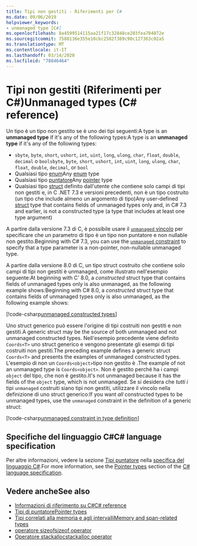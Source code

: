 ```yaml
---
title: Tipi non gestiti - Riferimenti per C#
ms.date: 09/06/2019
helpviewer_keywords:
- unmanaged type [C#]
ms.openlocfilehash: 8a4599514115aa21f17c32848ce203fea704072e
ms.sourcegitcommit: 7588136e355e10cbc2582f389c90c127363c02a5
ms.translationtype: MT
ms.contentlocale: it-IT
ms.lasthandoff: 03/14/2020
ms.locfileid: "78846464"
---
```

# <a name="unmanaged-types-c-reference"></a><span data-ttu-id="02072-102">Tipi non gestiti (Riferimenti per C#)</span><span class="sxs-lookup"><span data-stu-id="02072-102">Unmanaged types (C# reference)</span></span>

<span data-ttu-id="02072-103">Un tipo è un tipo non gestito se è uno dei tipi seguenti:A type is an **unmanaged type** if it's any of the following types:</span><span class="sxs-lookup"><span data-stu-id="02072-103">A type is an **unmanaged type** if it's any of the following types:</span></span>

- <span data-ttu-id="02072-104">`sbyte`, `byte`, `short`, `ushort`, `int`, `uint`, `long`, `ulong`, `char`, `float`, `double`, `decimal` o `bool`</span><span class="sxs-lookup"><span data-stu-id="02072-104">`sbyte`, `byte`, `short`, `ushort`, `int`, `uint`, `long`, `ulong`, `char`, `float`, `double`, `decimal`, or `bool`</span></span>
- <span data-ttu-id="02072-105">Qualsiasi tipo [enum](enum.md)</span><span class="sxs-lookup"><span data-stu-id="02072-105">Any [enum](enum.md) type</span></span>
- <span data-ttu-id="02072-106">Qualsiasi tipo [puntatore](../../programming-guide/unsafe-code-pointers/pointer-types.md)</span><span class="sxs-lookup"><span data-stu-id="02072-106">Any [pointer](../../programming-guide/unsafe-code-pointers/pointer-types.md) type</span></span>
- <span data-ttu-id="02072-107">Qualsiasi tipo [struct](struct.md) definito dall'utente che contiene solo campi di tipi non gestiti e, in C .NET 7.3 e versioni precedenti, non è un tipo costruito (un tipo che include almeno un argomento di tipo)</span><span class="sxs-lookup"><span data-stu-id="02072-107">Any user-defined [struct](struct.md) type that contains fields of unmanaged types only and, in C# 7.3 and earlier, is not a constructed type (a type that includes at least one type argument)</span></span>

<span data-ttu-id="02072-108">A partire dalla versione 7.3 di C, è possibile usare il [ `unmanaged` vincolo](../../programming-guide/generics/constraints-on-type-parameters.md#unmanaged-constraint) per specificare che un parametro di tipo è un tipo non puntatore e non nullable non gestito.</span><span class="sxs-lookup"><span data-stu-id="02072-108">Beginning with C# 7.3, you can use the [`unmanaged` constraint](../../programming-guide/generics/constraints-on-type-parameters.md#unmanaged-constraint) to specify that a type parameter is a non-pointer, non-nullable unmanaged type.</span></span>

<span data-ttu-id="02072-109">A partire dalla versione 8.0 di C, un tipo struct costruito che contiene solo campi di tipi non gestiti è unmanaged, come illustrato nell'esempio seguente:At beginning with C' 8.0, a *constructed* struct type that contains fields of unmanaged types only is also unmanaged, as the following example shows:</span><span class="sxs-lookup"><span data-stu-id="02072-109">Beginning with C# 8.0, a *constructed* struct type that contains fields of unmanaged types only is also unmanaged, as the following example shows:</span></span>

[!code-csharp[unmanaged constructed types](snippets/UnmanagedTypes.cs#ProgramExample)]

<span data-ttu-id="02072-110">Uno struct generico può essere l'origine di tipi costruiti non gestiti e non gestiti.</span><span class="sxs-lookup"><span data-stu-id="02072-110">A generic struct may be the source of both unmanaged and not unmanaged constructed types.</span></span> <span data-ttu-id="02072-111">Nell'esempio precedente viene definito `Coords<T>` uno struct generico e vengono presentate gli esempi di tipi costruiti non gestiti.</span><span class="sxs-lookup"><span data-stu-id="02072-111">The preceding example defines a generic struct `Coords<T>` and presents the examples of unmanaged constructed types.</span></span> <span data-ttu-id="02072-112">L'esempio di non un `Coords<object>`tipo non gestito è .</span><span class="sxs-lookup"><span data-stu-id="02072-112">The example of not an unmanaged type is `Coords<object>`.</span></span> <span data-ttu-id="02072-113">Non è gestito perché ha i campi `object` del tipo, che non è gestito.</span><span class="sxs-lookup"><span data-stu-id="02072-113">It's not unmanaged because it has the fields of the `object` type, which is not unmanaged.</span></span> <span data-ttu-id="02072-114">Se si desidera che *tutti i* tipi `unmanaged` costruiti siano tipi non gestiti, utilizzare il vincolo nella definizione di uno struct generico:</span><span class="sxs-lookup"><span data-stu-id="02072-114">If you want *all* constructed types to be unmanaged types, use the `unmanaged` constraint in the definition of a generic struct:</span></span>

[!code-csharp[unmanaged constraint in type definition](snippets/UnmanagedTypes.cs#AlwaysUnmanaged)]

## <a name="c-language-specification"></a><span data-ttu-id="02072-115">Specifiche del linguaggio C#</span><span class="sxs-lookup"><span data-stu-id="02072-115">C# language specification</span></span>

<span data-ttu-id="02072-116">Per altre informazioni, vedere la sezione [Tipi puntatore](~/_csharplang/spec/unsafe-code.md#pointer-types) nella [specifica del linguaggio C#](~/_csharplang/spec/introduction.md).</span><span class="sxs-lookup"><span data-stu-id="02072-116">For more information, see the [Pointer types](~/_csharplang/spec/unsafe-code.md#pointer-types) section of the [C# language specification](~/_csharplang/spec/introduction.md).</span></span>

## <a name="see-also"></a><span data-ttu-id="02072-117">Vedere anche</span><span class="sxs-lookup"><span data-stu-id="02072-117">See also</span></span>

- [<span data-ttu-id="02072-118">Informazioni di riferimento su C#</span><span class="sxs-lookup"><span data-stu-id="02072-118">C# reference</span></span>](../index.md)
- [<span data-ttu-id="02072-119">Tipi di puntatore</span><span class="sxs-lookup"><span data-stu-id="02072-119">Pointer types</span></span>](../../programming-guide/unsafe-code-pointers/pointer-types.md)
- [<span data-ttu-id="02072-120">Tipi correlati alla memoria e agli intervalli</span><span class="sxs-lookup"><span data-stu-id="02072-120">Memory and span-related types</span></span>](../../../standard/memory-and-spans/index.md)
- [<span data-ttu-id="02072-121">operatore sizeof</span><span class="sxs-lookup"><span data-stu-id="02072-121">sizeof operator</span></span>](../operators/sizeof.md)
- [<span data-ttu-id="02072-122">Operatore stackalloc</span><span class="sxs-lookup"><span data-stu-id="02072-122">stackalloc operator</span></span>](../operators/stackalloc.md)
